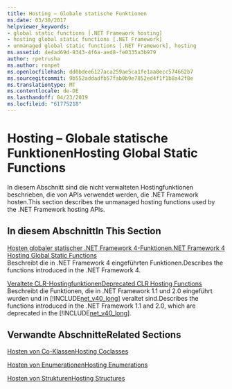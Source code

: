 ```yaml
---
title: Hosting – Globale statische Funktionen
ms.date: 03/30/2017
helpviewer_keywords:
- global static functions [.NET Framework hosting]
- hosting global static functions [.NET Framework]
- unmanaged global static functions [.NET Framework], hosting
ms.assetid: 4e4ad69d-9343-4f6a-aed8-fe0335a3b979
author: rpetrusha
ms.author: ronpet
ms.openlocfilehash: dd0bdee6127aca259ae5ca1fe1aa8ecc574662b7
ms.sourcegitcommit: 9b552addadfb57fab0b9e7852ed4f1f1b8a42f8e
ms.translationtype: MT
ms.contentlocale: de-DE
ms.lasthandoff: 04/23/2019
ms.locfileid: "61775218"
---
```

# <a name="hosting-global-static-functions"></a><span data-ttu-id="bd1e5-102">Hosting – Globale statische Funktionen</span><span class="sxs-lookup"><span data-stu-id="bd1e5-102">Hosting Global Static Functions</span></span>
<span data-ttu-id="bd1e5-103">In diesem Abschnitt sind die nicht verwalteten Hostingfunktionen beschrieben, die von APIs verwendet werden, die .NET Framework hosten.</span><span class="sxs-lookup"><span data-stu-id="bd1e5-103">This section describes the unmanaged hosting functions used by the .NET Framework hosting APIs.</span></span>  
  
## <a name="in-this-section"></a><span data-ttu-id="bd1e5-104">In diesem Abschnitt</span><span class="sxs-lookup"><span data-stu-id="bd1e5-104">In This Section</span></span>  
 [<span data-ttu-id="bd1e5-105">Hosten globaler statischer .NET Framework 4-Funktionen</span><span class="sxs-lookup"><span data-stu-id="bd1e5-105">.NET Framework 4 Hosting Global Static Functions</span></span>](../../../../docs/framework/unmanaged-api/hosting/net-framework-4-hosting-global-static-functions.md)  
 <span data-ttu-id="bd1e5-106">Beschreibt die in .NET Framework 4 eingeführten Funktionen.</span><span class="sxs-lookup"><span data-stu-id="bd1e5-106">Describes the functions introduced in the .NET Framework 4.</span></span>  
  
 [<span data-ttu-id="bd1e5-107">Veraltete CLR-Hostingfunktionen</span><span class="sxs-lookup"><span data-stu-id="bd1e5-107">Deprecated CLR Hosting Functions</span></span>](../../../../docs/framework/unmanaged-api/hosting/deprecated-clr-hosting-functions.md)  
 <span data-ttu-id="bd1e5-108">Beschreibt die Funktionen, die in .NET Framework 1.1 und 2.0 eingeführt wurden und in [!INCLUDE[net_v40_long](../../../../includes/net-v40-long-md.md)] veraltet sind.</span><span class="sxs-lookup"><span data-stu-id="bd1e5-108">Describes the functions introduced in the .NET Framework 1.1 and 2.0, which are deprecated in the [!INCLUDE[net_v40_long](../../../../includes/net-v40-long-md.md)].</span></span>  
  
## <a name="related-sections"></a><span data-ttu-id="bd1e5-109">Verwandte Abschnitte</span><span class="sxs-lookup"><span data-stu-id="bd1e5-109">Related Sections</span></span>  
 [<span data-ttu-id="bd1e5-110">Hosten von Co-Klassen</span><span class="sxs-lookup"><span data-stu-id="bd1e5-110">Hosting Coclasses</span></span>](../../../../docs/framework/unmanaged-api/hosting/hosting-coclasses.md)  
  
 [<span data-ttu-id="bd1e5-111">Hosten von Enumerationen</span><span class="sxs-lookup"><span data-stu-id="bd1e5-111">Hosting Enumerations</span></span>](../../../../docs/framework/unmanaged-api/hosting/hosting-enumerations.md)  
  
 [<span data-ttu-id="bd1e5-112">Hosten von Strukturen</span><span class="sxs-lookup"><span data-stu-id="bd1e5-112">Hosting Structures</span></span>](../../../../docs/framework/unmanaged-api/hosting/hosting-structures.md)
